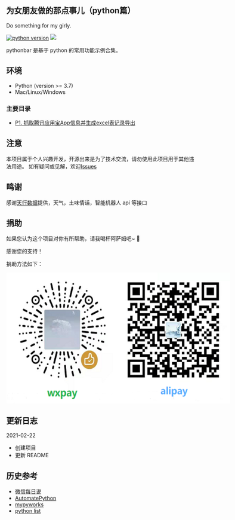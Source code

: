 
## 为女朋友做的那点事儿（python篇）
Do something for my girly.

[![python version](https://img.shields.io/badge/python-v3.7-blue.svg)](http://python.org/)
![](https://img.shields.io/badge/Window-green.svg)

pythonbar 是基于 python 的常用功能示例合集。

## 环境

- Python (version >= 3.7)
- Mac/Linux/Windows

### 主要目录

- [P1. 抓取腾讯应用宝App信息并生成excel表记录导出](./appstore/)

## 注意

本项目属于个人兴趣开发，开源出来是为了技术交流，请勿使用此项目用于其他违法用途。
如有疑问或见解，欢迎[Issues](https://github.com/sanplit/pythonbar/issues)

## 鸣谢

感谢[天行数据](https://www.tianapi.com/)提供，天气，土味情话，智能机器人 api 等接口

## 捐助

如果您认为这个项目对你有所帮助，请我喝杯阿萨姆吧~  🎉

感谢您的支持！

捐助方法如下：

<div style="display: flex;justify-content: flex-start">
<img width="300" height="350" src="./static/imgs/wxpay2.png" />
<img width="300" height="350" src="./static/imgs/alipay.png" />
</div>

## 更新日志

2021-02-22

- 创建项目
- 更新 README

## 历史参考

- [微信每日说](https://github.com/gengchen528/wechatBot/)
- [AutomatePython](https://github.com/chenguohui/AutomatePython/)
- [mypyworks](https://github.com/jayaston/mypyworks/)
- [python list](https://github.com/sanplit/python/)

